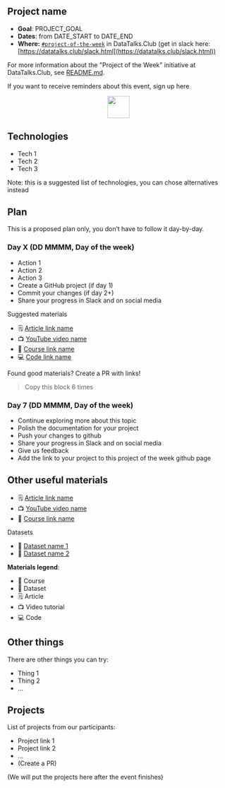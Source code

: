 ## Project name

* **Goal**: PROJECT_GOAL
* **Dates**: from DATE_START to DATE_END
* **Where:** [`#project-of-the-week`](https://app.slack.com/client/T01ATQK62F8/C02BP4FQH36) in DataTalks.Club (get in slack here: [https://datatalks.club/slack.html](https://datatalks.club/slack.html))

For more information about the "Project of the Week" initiative
at DataTalks.Club, see [README.md](README.md).

If you want to receive reminders about this event, sign up here

<p align="center">
  <a href="TODO"><img src="https://user-images.githubusercontent.com/875246/185755203-17945fd1-6b64-46f2-8377-1011dcb1a444.png" height="50" /></a>
</p>


## Technologies 

* Tech 1
* Tech 2
* Tech 3

Note: this is a suggested list of technologies, you can chose
alternatives instead

## Plan

This is a proposed plan only, you don’t have to follow it day-by-day.


### Day X (DD MMMM, Day of the week)

* Action 1 
* Action 2
* Action 3
* Create a GitHub project (if day 1)
* Commit your changes (if day 2+)
* Share your progress in Slack and on social media

Suggested materials

* 🗒️ [Article link name](https://example.com)
* 📺 [YouTube video name](https://youtube.com)
* 🏫 [Course link name](https://coursera.com)
* 💻 [Code link name](https://github.com)

Found good materials? Create a PR with links!

> Copy this block 6 times


### Day 7 (DD MMMM, Day of the week)

- Continue exploring more about this topic
- Polish the documentation for your project
- Push your changes to github
- Share your progress in Slack and on social media
- Give us feedback
- Add the link to your project to this project of the week github page

## Other useful materials 

* 🗒️ [Article link name](https://example.com)
* 📺 [YouTube video name](https://youtube.com)
* 🏫 [Course link name](https://coursera.com)

Datasets

* 💾 [Dataset name 1](https://dataset.com)
* 💾 [Dataset name 2](https://dataset.com)


**Materials legend**:

* 🏫 Course
* 💾 Dataset
* 🗒️ Article
* 📺 Video tutorial
* 💻 Code

## Other things

There are other things you can try:

* Thing 1
* Thing 2
* ...



## Projects

List of projects from our participants:

* Project link 1
* Project link 2
* ...
* (Create a PR)

(We will put the projects here after the event finishes)

